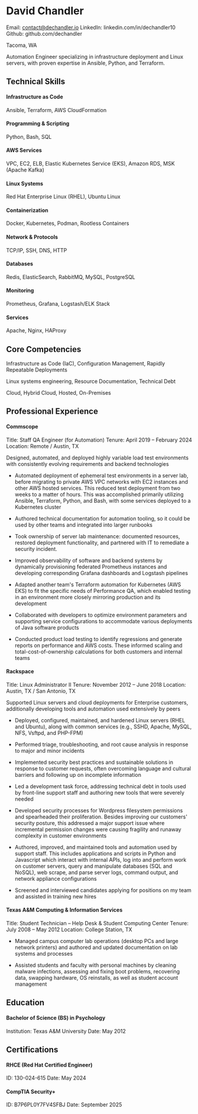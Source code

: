 # David Chandler

Email: contact@dechandler.io
LinkedIn: linkedin.com/in/dechandler10
Github: github.com/dechandler

Tacoma, WA

Automation Engineer specializing in infrastructure deployment and Linux servers, with proven expertise in Ansible, Python, and Terraform.

## Technical Skills

#### Infrastructure as Code
Ansible, Terraform, AWS CloudFormation

#### Programming & Scripting
Python, Bash, SQL

#### AWS Services
VPC, EC2, ELB, Elastic Kubernetes Service (EKS), Amazon RDS, MSK (Apache Kafka)

#### Linux Systems
Red Hat Enterprise Linux (RHEL), Ubuntu Linux

#### Containerization
Docker, Kubernetes, Podman, Rootless Containers

#### Network & Protocols
TCP/IP, SSH, DNS, HTTP

#### Databases
Redis, ElasticSearch, RabbitMQ, MySQL, PostgreSQL

#### Monitoring
Prometheus, Grafana, Logstash/ELK Stack

#### Services
Apache, Nginx, HAProxy


## Core Competencies

Infrastructure as Code (IaC), Configuration Management, Rapidly Repeatable Deployments

Linux systems engineering, Resource Documentation, Technical Debt

Cloud, Hybrid Cloud, Hosted, On-Premises


## Professional Experience

#### Commscope

Title: Staff QA Engineer (for Automation)
Tenure: April 2019 – February 2024
Location: Remote / Austin, TX

Designed, automated, and deployed highly variable load test environments with consistently evolving requirements and backend technologies


- Automated deployment of ephemeral test environments in a server lab, before migrating to private AWS VPC networks with EC2 instances and other AWS hosted services. This reduced test deployment from two weeks to a matter of hours. This was accomplished primarily utilizing Ansible, Terraform, Python, and Bash, with some services deployed to a Kubernetes cluster

- Authored technical documentation for automation tooling, so it could be used by other teams and integrated into larger runbooks

- Took ownership of server lab maintenance: documented resources, restored deployment functionality, and partnered with IT to remediate a security incident.

- Improved observability of software and backend systems by dynamically provisioning federated Prometheus instances and developing corresponding Grafana dashboards and Logstash pipelines

- Adapted another team's Terraform automation for Kubernetes (AWS EKS) to fit the specific needs of Performance QA, which enabled testing in an environment more closely mirroring production and its development

- Collaborated with developers to optimize environment parameters and supporting service configurations to accommodate various deployments of Java software products

- Conducted product load testing to identify regressions and generate reports on performance and AWS costs. These informed scaling and total-cost-of-ownership calculations for both customers and internal teams

#### Rackspace

Title: Linux Administrator II
Tenure: November 2012 – June 2018
Location: Austin, TX / San Antonio, TX

Supported Linux servers and cloud deployments for Enterprise customers, additionally developing tools and automation used extensively by peers


- Deployed, configured, maintained, and hardened Linux servers (RHEL and Ubuntu), along with common services (e.g., SSHD, Apache, MySQL, NFS, Vsftpd, and PHP-FPM)

- Performed triage, troubleshooting, and root cause analysis in response to major and minor incidents

- Implemented security best practices and sustainable solutions in response to customer requests, often overcoming language and cultural barriers and following up on incomplete information

- Led a development task force, addressing technical debt in tools used by front-line support staff and authoring new tools that were severely needed

- Developed security processes for Wordpress filesystem permissions and spearheaded their proliferation. Besides improving our customers' security posture, this addressed a major support issue where incremental permission changes were causing fragility and runaway complexity in customer environments

- Authored, improved, and maintained tools and automation used by support staff. This includes applications and scripts in Python and Javascript which interact with internal APIs, log into and perform work on customer servers, query and manipulate databases (SQL and NoSQL), web scrape, and parse server logs, command output, and network appliance configurations

- Screened and interviewed candidates applying for positions on my team and assisted in training new hires

#### Texas A&M Computing & Information Services

Title: Student Technician – Help Desk & Student Computing Center
Tenure: July 2008 – May 2012
Location: College Station, TX

- Managed campus computer lab operations (desktop PCs and large network printers) and authored and updated documentation on lab systems and processes

- Assisted students and faculty with personal machines by cleaning malware infections, assessing and fixing boot problems, recovering data, swapping hardware, OS reinstalls, as well as student account management


## Education

#### Bachelor of Science (BS) in Psychology
Institution: Texas A&M University
Date: May 2012


## Certifications 

#### RHCE (Red Hat Certified Engineer)
ID: 130-024-615
Date: May 2024

#### CompTIA Security+
ID: B7P6PL0Y7FV4SFBJ
Date: September 2025
